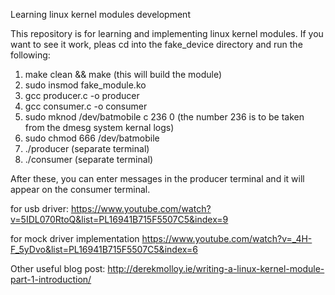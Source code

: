 Learning linux kernel modules development

This repository is for learning and implementing linux kernel modules.
If you want to see it work, pleas cd into the fake_device directory and run the following:

1. make clean && make (this will build the module)
2. sudo insmod fake_module.ko
3. gcc producer.c -o producer
4. gcc consumer.c -o consumer
5. sudo mknod /dev/batmobile c 236 0 (the number 236 is to be taken from the dmesg system kernal logs)
6. sudo chmod 666 /dev/batmobile
7. ./producer (separate terminal)
8. ./consumer (separate terminal)

After these, you can enter messages in the producer terminal and it will appear on the consumer terminal.

for usb driver:
https://www.youtube.com/watch?v=5IDL070RtoQ&list=PL16941B715F5507C5&index=9

for mock driver implementation
https://www.youtube.com/watch?v=_4H-F_5yDvo&list=PL16941B715F5507C5&index=6

Other useful blog post:
http://derekmolloy.ie/writing-a-linux-kernel-module-part-1-introduction/
